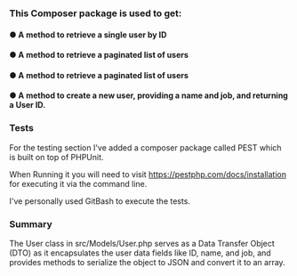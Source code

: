 ### This Composer package is used to get:






#### ● A method to retrieve a single user by ID
#### ● A method to retrieve a paginated list of users
#### ● A method to retrieve a paginated list of users
#### ● A method to create a new user, providing a name and job, and returning a User ID.



### Tests

For the testing section I've added a composer package called PEST which is built on top of PHPUnit.

When Running it you will need to visit https://pestphp.com/docs/installation for executing it via the command line.

I've personally used GitBash to execute the tests. 







### Summary 

The User class in src/Models/User.php serves as a Data Transfer Object (DTO) as it encapsulates the user data fields like ID, name, and job, and provides methods to serialize the object to JSON and convert it to an array.